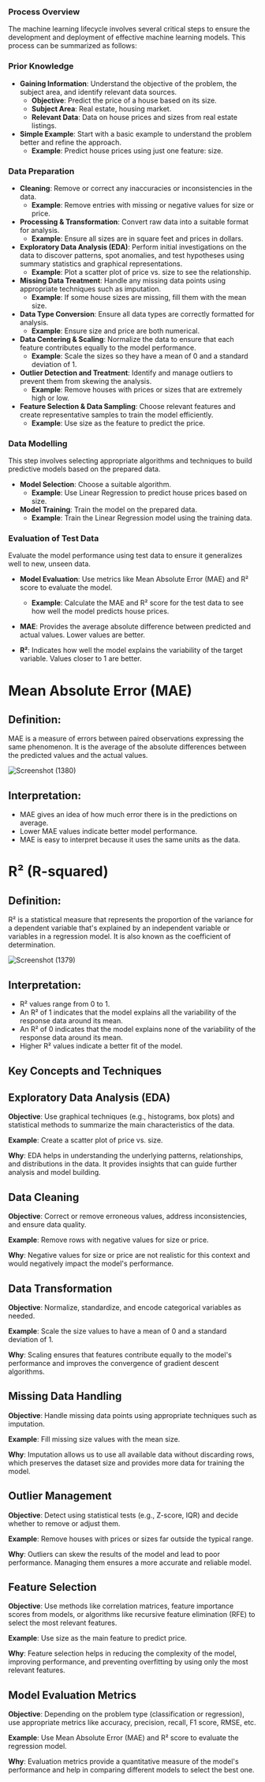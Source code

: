 ### Process Overview
The machine learning lifecycle involves several critical steps to ensure the development and deployment of effective machine learning models. This process can be summarized as follows:

### Prior Knowledge

- **Gaining Information**: Understand the objective of the problem, the subject area, and identify relevant data sources.
  - **Objective**: Predict the price of a house based on its size.
  - **Subject Area**: Real estate, housing market.
  - **Relevant Data**: Data on house prices and sizes from real estate listings.
- **Simple Example**: Start with a basic example to understand the problem better and refine the approach.
  - **Example**: Predict house prices using just one feature: size.

### Data Preparation

- **Cleaning**: Remove or correct any inaccuracies or inconsistencies in the data.
  - **Example**: Remove entries with missing or negative values for size or price.
- **Processing & Transformation**: Convert raw data into a suitable format for analysis.
  - **Example**: Ensure all sizes are in square feet and prices in dollars.
- **Exploratory Data Analysis (EDA)**: Perform initial investigations on the data to discover patterns, spot anomalies, and test hypotheses using summary statistics and graphical representations.
  - **Example**: Plot a scatter plot of price vs. size to see the relationship.
- **Missing Data Treatment**: Handle any missing data points using appropriate techniques such as imputation.
  - **Example**: If some house sizes are missing, fill them with the mean size.
- **Data Type Conversion**: Ensure all data types are correctly formatted for analysis.
  - **Example**: Ensure size and price are both numerical.
- **Data Centering & Scaling**: Normalize the data to ensure that each feature contributes equally to the model performance.
  - **Example**: Scale the sizes so they have a mean of 0 and a standard deviation of 1.
- **Outlier Detection and Treatment**: Identify and manage outliers to prevent them from skewing the analysis.
  - **Example**: Remove houses with prices or sizes that are extremely high or low.
- **Feature Selection & Data Sampling**: Choose relevant features and create representative samples to train the model efficiently.
  - **Example**: Use size as the feature to predict the price.

### Data Modelling

This step involves selecting appropriate algorithms and techniques to build predictive models based on the prepared data.

- **Model Selection**: Choose a suitable algorithm.
  - **Example**: Use Linear Regression to predict house prices based on size.
- **Model Training**: Train the model on the prepared data.
  - **Example**: Train the Linear Regression model using the training data.

### Evaluation of Test Data

Evaluate the model performance using test data to ensure it generalizes well to new, unseen data.

- **Model Evaluation**: Use metrics like Mean Absolute Error (MAE) and R² score to evaluate the model.
  - **Example**: Calculate the MAE and R² score for the test data to see how well the model predicts house prices.

- **MAE**: Provides the average absolute difference between predicted and actual values. Lower values are better.
- **R²**: Indicates how well the model explains the variability of the target variable. Values closer to 1 are better.


 # Mean Absolute Error (MAE)

## Definition:
MAE is a measure of errors between paired observations expressing the same phenomenon. It is the average of the absolute differences between the predicted values and the actual values.

![Screenshot (1380)](https://github.com/user-attachments/assets/11a8a262-57b5-458e-9ef6-92f45e589ff4)


## Interpretation:
- MAE gives an idea of how much error there is in the predictions on average.
- Lower MAE values indicate better model performance.
- MAE is easy to interpret because it uses the same units as the data.

# R² (R-squared)

## Definition:
R² is a statistical measure that represents the proportion of the variance for a dependent variable that's explained by an independent variable or variables in a regression model. It is also known as the coefficient of determination.

![Screenshot (1379)](https://github.com/user-attachments/assets/7c63afaf-b612-4cb7-a10d-ebb829ac51a1)


## Interpretation:
- R² values range from 0 to 1.
- An R² of 1 indicates that the model explains all the variability of the response data around its mean.
- An R² of 0 indicates that the model explains none of the variability of the response data around its mean.
- Higher R² values indicate a better fit of the model.


## Key Concepts and Techniques

## Exploratory Data Analysis (EDA)
**Objective**: Use graphical techniques (e.g., histograms, box plots) and statistical methods to summarize the main characteristics of the data.

**Example**: Create a scatter plot of price vs. size.

**Why**: EDA helps in understanding the underlying patterns, relationships, and distributions in the data. It provides insights that can guide further analysis and model building.
    
## Data Cleaning
**Objective**: Correct or remove erroneous values, address inconsistencies, and ensure data quality.

**Example**: Remove rows with negative values for size or price.

**Why**: Negative values for size or price are not realistic for this context and would negatively impact the model's performance.

## Data Transformation
**Objective**: Normalize, standardize, and encode categorical variables as needed.

**Example**: Scale the size values to have a mean of 0 and a standard deviation of 1.

**Why**: Scaling ensures that features contribute equally to the model's performance and improves the convergence of gradient descent algorithms.

## Missing Data Handling
**Objective**: Handle missing data points using appropriate techniques such as imputation.

**Example**: Fill missing size values with the mean size.

**Why**: Imputation allows us to use all available data without discarding rows, which preserves the dataset size and provides more data for training the model.

## Outlier Management
**Objective**: Detect using statistical tests (e.g., Z-score, IQR) and decide whether to remove or adjust them.

**Example**: Remove houses with prices or sizes far outside the typical range.

**Why**: Outliers can skew the results of the model and lead to poor performance. Managing them ensures a more accurate and reliable model.

## Feature Selection
**Objective**: Use methods like correlation matrices, feature importance scores from models, or algorithms like recursive feature elimination (RFE) to select the most relevant features.

**Example**: Use size as the main feature to predict price.

**Why**: Feature selection helps in reducing the complexity of the model, improving performance, and preventing overfitting by using only the most relevant features.

## Model Evaluation Metrics
**Objective**: Depending on the problem type (classification or regression), use appropriate metrics like accuracy, precision, recall, F1 score, RMSE, etc.

**Example**: Use Mean Absolute Error (MAE) and R² score to evaluate the regression model.

**Why**: Evaluation metrics provide a quantitative measure of the model's performance and help in comparing different models to select the best one.
